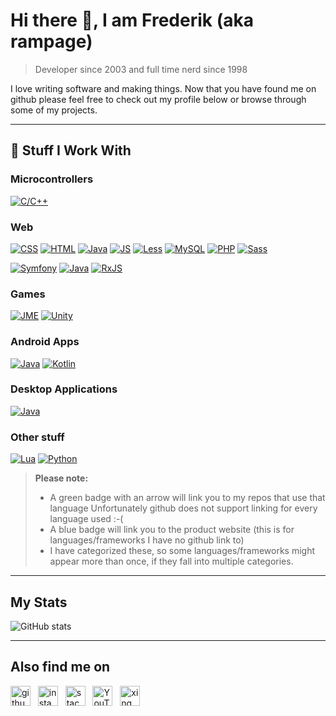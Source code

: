 # Hi there 👋, I am Frederik (aka rampage)
> Developer since 2003 and full time nerd since 1998

I love writing software and making things. Now that you have found me on github 
please feel free to check out my profile below or browse through some of 
my projects.

---

## :wrench: Stuff I Work With

### Microcontrollers
[![C/C++](https://img.shields.io/badge/C/C++-&#x2714;-green)](rcpp)

### Web
[![CSS](https://img.shields.io/badge/CSS-&#x2714;-green)](ecss)
[![HTML](https://img.shields.io/badge/HTML-&#x1F855;-blue)](ehtml)
[![Java](https://img.shields.io/badge/Java-&#x2714;-green)](rjava)
[![JS](https://img.shields.io/badge/JavaScript-&#x2714;-green)](rjs)
[![Less](https://img.shields.io/badge/Less-&#x1F855;-blue)](eless)
[![MySQL](https://img.shields.io/badge/MySQL-&#x1F855;-blue)](emysql)
[![PHP](https://img.shields.io/badge/PHP-&#x1F855;-blue)](ephp)
[![Sass](https://img.shields.io/badge/Sass-&#x1F855;-blue)](esass)

[![Symfony](https://img.shields.io/badge/Symfony-&#x1F855;-blue)](esymfony)
[![Java](https://img.shields.io/badge/React-&#x1F855;-blue)](ereact)
[![RxJS](https://img.shields.io/badge/RxJS-&#x1F855;-blue)](erxjs)

### Games
[![JME](https://img.shields.io/badge/JME-&#x1F855;-blue)](ejme)
[![Unity](https://img.shields.io/badge/Unity-&#x1F855;-blue)](eunity)

### Android Apps
[![Java](https://img.shields.io/badge/Java-&#x2714;-green)](rjava)
[![Kotlin](https://img.shields.io/badge/Kotlin-&#x1F855;-blue)](ekotlin)

### Desktop Applications
[![Java](https://img.shields.io/badge/Java-&#x2714;-green)](rjava)

### Other stuff
[![Lua](https://img.shields.io/badge/Lua-&#x2714;-green)](rlua)
[![Python](https://img.shields.io/badge/Python-&#x2714;-green)](rpy)

> **Please note:** 
> - A green badge with an arrow will link you to my repos that use that language
>   Unfortunately github does not support linking for every language used :-(
> - A blue badge will link you to the product website 
>   (this is for languages/frameworks I have no github link to)
> - I have categorized these, so some languages/frameworks might appear more 
>   than once, if they fall into multiple categories.

---

## My Stats

![GitHub stats](https://github-readme-stats.vercel.app/api?username=rampage128&show_icons=true&count_private=true&hide_border=true&hide_title=true)  

---

## Also find me on

[<img src='https://cdn.jsdelivr.net/npm/simple-icons@3.0.1/icons/github.svg' alt='github' height='32'>](https://github.com/rampage128) &nbsp; 
[<img src='https://cdn.jsdelivr.net/npm/simple-icons@3.0.1/icons/instagram.svg' alt='instagram' height='32'>](https://www.instagram.com/rampage.128/) &nbsp; 
[<img src='https://cdn.jsdelivr.net/npm/simple-icons@3.0.1/icons/stackoverflow.svg' alt='stackoverflow' height='32'>](https://stackoverflow.com/users/650074) &nbsp; 
[<img src='https://cdn.jsdelivr.net/npm/simple-icons@3.0.1/icons/youtube.svg' alt='YouTube' height='32'>](https://www.youtube.com/channel/UC0dtMXhJJpWCZ0Cf5kpKEgg) &nbsp; 
[<img src='https://cdn.jsdelivr.net/npm/simple-icons@3.0.1/icons/xing.svg' alt='xing' height='32'>](https://www.xing.com/profile/Frederik_Wolter)  


[rcpp]: https://github.com/rampage128?tab=repositories&q=&type=&language=c%2B%2B
[rjava]: https://github.com/rampage128?tab=repositories&q=&type=&language=java
[rjs]: https://github.com/rampage128?tab=repositories&q=&type=&language=javascript
[rlua]: https://github.com/rampage128?tab=repositories&q=&type=&language=lua
[rpy]: https://github.com/rampage128?tab=repositories&q=&type=&language=python
[void]: javascript:void(0);
[esymfony]: https://symfony.com/
[ereact]: https://reactjs.org/
[esass]: https://sass-lang.com/
[eless]: http://lesscss.org/
[ejme]: https://jmonkeyengine.org/
[eunity]: https://unity.com/
[ehtml]: https://www.w3.org/html/
[ecss]: https://www.w3.org/Style/CSS/
[ephp]: https://www.php.net/
[ekotlin]: https://kotlinlang.org/
[erxjs]: https://rxjs-dev.firebaseapp.com/
[emysql]: https://www.mysql.com/